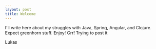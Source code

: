 ```yaml
---
layout: post
title: Welcome
---
```

I'll write here about my struggles with Java, Spring, Angular, and Clojure. Expect greenhorn stuff. Enjoy! Grr! Trying to post it

Lukas
